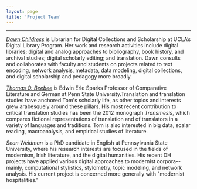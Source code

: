 ```yaml
---
layout: page
title: 'Project Team'
---
```


___

[_Dawn Childress_](http://dawnchildress.com) is Librarian for Digital Collections and Scholarship at UCLA’s Digital Library Program. Her work and research activities include digital libraries; digital and analog approaches to bibliography, book history, and archival studies; digital scholarly editing; and translation. Dawn consults and collaborates with faculty and students on projects related to text encoding, network analysis, metadata, data modeling, digital collections, and digital scholarship and pedagogy more broadly.

[_Thomas O. Beebee_](http://complit.la.psu.edu/people/tob) is Edwin Erle Sparks Professor of Comparative Literature and German at Penn State University.Translation and translation studies have anchored Tom's scholarly life, as other topics and interests grew arabesquely around these pillars. His most recent contribution to critical translation studies has been the 2012 monograph _Transmesis_, which compares fictional representations of translation and of translators in a variety of languages and traditions. Tom is also interested in big data, scalar reading, macroanalysis, and empirical studies of literature.

_Sean Weidman_ is a PhD candidate in English at Pennsylvania State University, where his research interests are focused in the fields of modernism, Irish literature, and the digital humanities. His recent DH projects have applied various digital approaches to modernist corpora--mainly, computational stylistics, stylometry, topic modeling, and network analysis. His current project is concerned more generally with "modernist hospitalities."
